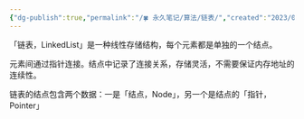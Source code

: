 ```yaml
---
{"dg-publish":true,"permalink":"/🍀 永久笔记/算法/链表/","created":"2023/03/04 00:00:51","updated":"2023/03/07 13:15:42"}
---
```



「链表，LinkedList」是一种线性存储结构，每个元素都是单独的一个结点。

元素间通过指针连接。结点中记录了连接关系，存储灵活，不需要保证内存地址的连续性。

链表的结点包含两个数据：一是「结点，Node」，另一个是结点的「指针，Pointer」